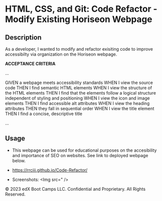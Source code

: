 # HTML, CSS, and Git: Code Refactor - Modify Existing Horiseon Webpage 


## Description 
As a developer, I wanted to modify and refactor exisiting code to improve accessibilty via organization on the Horiseon webpage.


**ACCEPTANCE CRITERIA**

...

GIVEN a webpage meets accessibility standards
WHEN I view the source code
THEN I find semantic HTML elements
WHEN I view the structure of the HTML elements
THEN I find that the elements follow a logical structure independent of styling and positioning
WHEN I view the icon and image elements
THEN I find accessible alt attributes
WHEN I view the heading attributes
THEN they fall in sequential order
WHEN I view the title element
THEN I find a concise, descriptive title

...

## Usage

* This webpage can be used for educational purposes on the accesibility and importance of SEO on websites. See link to deployed webpage below.

* https://rrciii.github.io/Code-Refactor/

* Screenshots: <Img src="  />



© 2023 edX Boot Camps LLC. Confidential and Proprietary. All Rights Reserved.